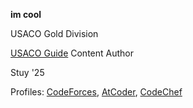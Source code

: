 **im cool**

USACO Gold Division

[USACO Guide](https://usaco.guide/) Content Author

Stuy '25

Profiles: [CodeForces](https://codeforces.com/profile/uwuenvy), [AtCoder](https://atcoder.jp/users/envifly), [CodeChef](https://www.codechef.com/users/envyaims)
